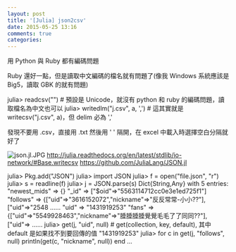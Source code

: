```yaml
---
layout: post
title: '[Julia] json2csv'
date: 2015-05-25 13:16
comments: true
categories: 
---
```

用 Python 與 Ruby 都有編碼問題

Ruby 還好一點，但是讀取中文編碼的檔名就有問題了(像我 Windows 系統應該是 Big5，讀取 GBK 的就有問題)

julia> readcsv("") # 預設是 Unicode，就沒有 python 和 ruby 的編碼問題，讀取檔名為中文也可以
julia> writedlm("j.csv", a, ',')  # 這其實就是 writecsv("j.csv", a)，但 delim 必為 ','

發現不要用 .csv，直接用 .txt 然後用 ' ' 隔開，在 excel 中載入時選擇空白分隔就好了

![json.jl.JPG](http://user-image.logdown.io/user/3330/blog/3407/post/277291/MFribhlSR8u9yxJZfAi2_json.jl.JPG)
http://julia.readthedocs.org/en/latest/stdlib/io-network/#Base.writecsv
https://github.com/JuliaLang/JSON.jl

julia> Pkg.add("JSON")
julia> import JSON
julia> f = open("file.json", "r")
julia> s = readline(f)
julia> j = JSON.parse(s)
Dict{String,Any} with 5 entries:
  "newest_mids" => {}
  "_id"         => ["\$oid"=>"5563114712cc0e3e1ed725f1"]
  "follows"     => {["uid"=>"3616152072","nickname"=>"反反常常-小小??"],["uid"=>"2548
……
  "uid"         => "1431919253"
  "fans"        => {["uid"=>"5549928463","nickname"=>"腄腄腄腄覺覺毛毛了了同同??"],["uid"=>
……
julia> get(j, "uid", null) 	# get(collection, key, default), 其中 default 是如果找不到要回傳的值
"1431919253"
julia> for c in get(j, "follows", null)
		 println(get(c, "nickname", null))
	   end
...
	   